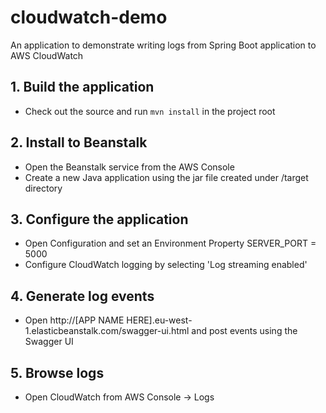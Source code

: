 # cloudwatch-demo

An application to demonstrate writing logs from Spring Boot application to AWS CloudWatch

## 1. Build the application
- Check out the source and run `mvn install` in the project root

## 2. Install to Beanstalk
- Open the Beanstalk service from the AWS Console 
- Create a new Java application using the jar file created under /target directory

## 3. Configure the application
- Open Configuration and set an Environment Property SERVER_PORT = 5000
- Configure CloudWatch logging by selecting 'Log streaming enabled'

## 4. Generate log events
- Open http://[APP NAME HERE].eu-west-1.elasticbeanstalk.com/swagger-ui.html and post events using the Swagger UI

## 5. Browse logs
- Open CloudWatch from AWS Console -> Logs

